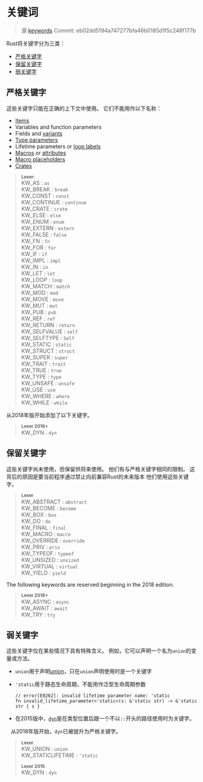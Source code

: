 # 关键词

>源 [keywords](https://github.com/rust-lang-nursery/reference/blob/master/src/keywords.md) Commit: eb02dd5194a747277bfa46b0185d1f5c248f177b

Rust将关键字分为三类：

- [严格关键字](#严格关键字)
- [保留关键字](#保留关键字)
- [弱关键字](#弱关键字)

## 严格关键字

这些关键字只能在正确的上下文中使用。 它们不能用作以下名称：

- [Items]
- Variables and function parameters
- Fields and [variants]
- [Type parameters]
- Lifetime parameters or [loop labels]
- [Macros] or [attributes]
- [Macro placeholders]
- [Crates]

> **<sup>Lexer:<sup>**\
> KW_AS             : `as`\
> KW_BREAK          : `break`\
> KW_CONST          : `const`\
> KW_CONTINUE       : `continue`\
> KW_CRATE          : `crate`\
> KW_ELSE           : `else`\
> KW_ENUM           : `enum`\
> KW_EXTERN         : `extern`\
> KW_FALSE          : `false`\
> KW_FN             : `fn`\
> KW_FOR            : `for`\
> KW_IF             : `if`\
> KW_IMPL           : `impl`\
> KW_IN             : `in`\
> KW_LET            : `let`\
> KW_LOOP           : `loop`\
> KW_MATCH          : `match`\
> KW_MOD            : `mod`\
> KW_MOVE           : `move`\
> KW_MUT            : `mut`\
> KW_PUB            : `pub`\
> KW_REF            : `ref`\
> KW_RETURN         : `return`\
> KW_SELFVALUE      : `self`\
> KW_SELFTYPE       : `Self`\
> KW_STATIC         : `static`\
> KW_STRUCT         : `struct`\
> KW_SUPER          : `super`\
> KW_TRAIT          : `trait`\
> KW_TRUE           : `true`\
> KW_TYPE           : `type`\
> KW_UNSAFE         : `unsafe`\
> KW_USE            : `use`\
> KW_WHERE          : `where`\
> KW_WHILE          : `while`

从2018年版开始添加了以下关键字。

> **<sup>Lexer 2018+</sup>**\
> KW_DYN            : `dyn`

## 保留关键字

这些关键字尚未使用，但保留供将来使用。 他们有与严格关键字相同的限制。 这背后的原因是要当前程序通过禁止向前兼容Rust的未来版本
他们使用这些关键字。

> **<sup>Lexer</sup>**\
> KW_ABSTRACT       : `abstract`\
> KW_BECOME         : `become`\
> KW_BOX            : `box`\
> KW_DO             : `do`\
> KW_FINAL          : `final`\
> KW_MACRO          : `macro`\
> KW_OVERRIDE       : `override`\
> KW_PRIV           : `priv`\
> KW_TYPEOF         : `typeof`\
> KW_UNSIZED        : `unsized`\
> KW_VIRTUAL        : `virtual`\
> KW_YIELD          : `yield`

The following keywords are reserved beginning in the 2018 edition.

> **<sup>Lexer 2018+</sup>**\
> KW_ASYNC : `async`\
> KW_AWAIT : `await`\
> KW_TRY   : `try`

## 弱关键字

这些关键字仅在某些情况下具有特殊含义。 例如，它可以声明一个名为`union`的变量或方法。

- `union`用于声明[union]，只在`union`声明使用时是一个关键字
- `'static`用于静态生命周期，不能用作泛型生命周期参数

    ```compile_fail
    // error[E0262]: invalid lifetime parameter name: 'static
    fn invalid_lifetime_parameter<'static>(s: &'static str) -> &'static str { s }
    ```

- 在2015版中，[`dyn`]是在类型位置后跟一个不以`::`开头的路径使用时为关键字。

   从2018年版开始，`dyn`已被提升为严格关键字。

> **<sup>Lexer</sup>**\
> KW_UNION          : `union`\
> KW_STATICLIFETIME : `'static`
>
> **<sup>Lexer 2015</sup>**\
> KW_DYN            : `dyn`

[items]: https://rustlang-cn.org/office/rust/reference/items-and-attributes/items.html
[Type parameters]: https://rustlang-cn.org/office/rust/reference/type-system/types/parameters.html
[loop labels]: https://rustlang-cn.org/office/rust/reference/statements-and-expressions/expressions/loop-expr.html#loop-labels
[Macros]: https://rustlang-cn.org/office/rust/reference/macros/macros.html
[attributes]: https://rustlang-cn.org/office/rust/reference/items-and-attributes/attributes.html
[Macro placeholders]: https://rustlang-cn.org/office/rust/reference/macros/macros-by-example.html
[Crates]: https://rustlang-cn.org/office/rust/reference/crates-and-source-files.html
[union]: https://rustlang-cn.org/office/rust/reference/items-and-attributes/items/unions.html
[variants]: https://rustlang-cn.org/office/rust/reference/items-and-attributes/items/enumerations.html
[`dyn`]: https://rustlang-cn.org/office/rust/reference/type-system/types/trait-object.html
